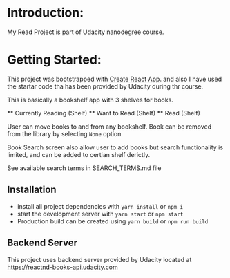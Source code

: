 # Introduction:
My Read Project is part of Udacity nanodegree course.

# Getting Started:
This project was bootstrapped with [Create React App](https://github.com/facebook/create-react-app). and also I have used the startar code tha has been provided by Udacity during thr course.

This is basically a bookshelf app with 3 shelves for books.

** Currently Reading (Shelf)
** Want to Read (Shelf)
** Read (Shelf)

User can move books to and from any bookshelf. Book can be removed from the library by selecting `None` option

Book Search screen also allow user to add books but search functionality is limited, and can be added to certian shelf derictly.

See available search terms in SEARCH_TERMS.md file



## Installation

* install all project dependencies with `yarn install` or `npm i`
* start the development server with `yarn start` or `npm start`
* Production build can be created using  `yarn build` or `npm run build`

## Backend Server

This project uses backend server provided by Udacity located at https://reactnd-books-api.udacity.com

